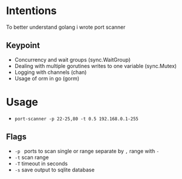 # Intentions
To better understand golang i wrote port scanner

## Keypoint
- Concurrency and wait groups (sync.WaitGroup)
- Dealing with multiple gorutines writes to one variable (sync.Mutex)
- Logging with channels (chan)
- Usage of orm in go (gorm)

# Usage
- ```port-scanner -p 22-25,80 -t 0.5 192.168.0.1-255```

## Flags
- ```-p ``` ports to scan single or range separate by ```,``` range with ```-```
- ```-t``` scan range
- ```-T``` timeout in seconds
- ```-s``` save output to sqlite database
